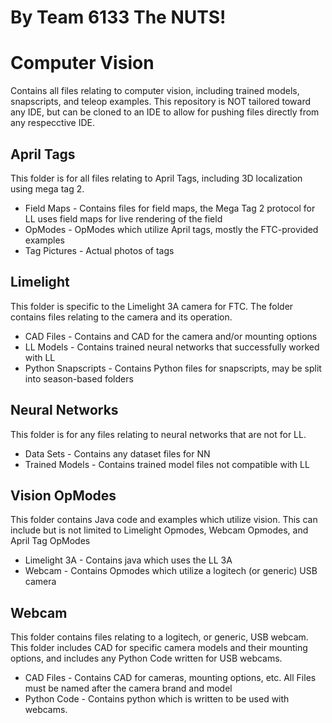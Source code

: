 # By Team 6133 The NUTS!

# Computer Vision
Contains all files relating to computer vision, including trained models, snapscripts, and teleop examples. This repository is NOT tailored toward any IDE, but can be cloned to an IDE to allow for pushing files directly from any respecctive IDE.
## April Tags
This folder is for all files relating to April Tags, including 3D localization using mega tag 2.
* Field Maps - Contains files for field maps, the Mega Tag 2 protocol for LL uses field maps for live rendering of the field
* OpModes - OpModes which utilize April tags, mostly the FTC-provided examples
* Tag Pictures - Actual photos of tags
## Limelight
This folder is specific to the Limelight 3A camera for FTC. The folder contains files relating to the camera and its operation.
* CAD Files - Contains and CAD for the camera and/or mounting options
* LL Models - Contains trained neural networks that successfully worked with LL
* Python Snapscripts - Contains Python files for snapscripts, may be split into season-based folders

## Neural Networks
This folder is for any files relating to neural networks that are not for LL. 
* Data Sets - Contains any dataset files for NN
* Trained Models - Contains trained model files not compatible with LL

## Vision OpModes
This folder contains Java code and examples which utilize vision. This can include but is not limited to Limelight Opmodes, Webcam Opmodes, and April Tag OpModes
* Limelight 3A - Contains java which uses the LL 3A
* Webcam - Contains Opmodes which utilize a logitech (or generic) USB camera

## Webcam
This folder contains files relating to a logitech, or generic, USB webcam. This folder includes CAD for specific camera models and their mounting options, and includes any Python Code written for USB webcams.
* CAD Files - Contains CAD for cameras, mounting options, etc. All Files must be named after the camera brand and model
* Python Code - Contains python which is written to be used with webcams.

